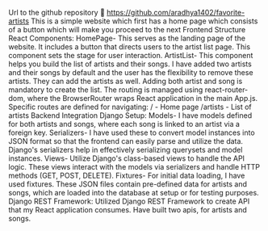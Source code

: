 Url to the github repository 
https://github.com/aradhya1402/favorite-artists
This is a simple website which first has a home page which consists of a button which will make you proceed to the next 
Frontend Structure
React Components:
HomePage- This serves as the landing page of the website. It includes a button that directs users to the artist list page. This component sets the stage for user interaction.
ArtistList- This component helps you build the list of artists and their songs. I have added two artists and their songs by default and the user has the flexibility to remove these artists. They can add the artists as well. Adding both artist and song is mandatory to create the list. 
The routing is managed using react-router-dom, where the BrowserRouter wraps React application in the main App.js. Specific routes are defined for navigating:
/ - Home page
 /artists - List of artists
Backend Integration
Django Setup:
Models- I have models defined for both artists and songs, where each song is linked to an artist via a foreign key.
Serializers- I have used these to convert model instances into JSON format so that the frontend can easily parse and utilize the data. Django's serializers help in effectively serializing querysets and model instances.
Views- Utilize Django's class-based views to handle the API logic. These views interact with the models via serializers and handle HTTP methods (GET, POST, DELETE).
Fixtures- For initial data loading, I have used fixtures. These JSON files contain pre-defined data for artists and songs, which are loaded into the database at setup or for testing purposes. 
Django REST Framework:
Utilized Django REST Framework to create API that my React application consumes. 
Have built two apis, for artists and songs.
